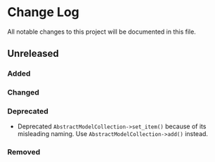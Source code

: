 # Change Log
All notable changes to this project will be documented in this file.

## Unreleased

### Added

### Changed

### Deprecated

* Deprecated `AbstractModelCollection->set_item()` because of its misleading naming. Use `AbstractModelCollection->add()` instead.

### Removed
